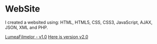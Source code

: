 # WebSite
I created a websited using: HTML, HTML5, CSS, CSS3, JavaScript, AJAX, JSON, XML and PHP.

[LumeaFilmelor - v1.0](http://lumeafilmelor.ro.tn/index.php)
[Here is version v2.0](http://lumeafilmelor.ro.tn/index.php)
